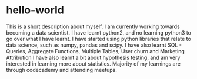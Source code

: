 # hello-world
This is a short description about myself.
I am currently working towards becoming a data scientist.
I have learnt python2, and no learning python3 to go over what I have learnt.
I have started using python libraries that relate to data science, such as numpy, pandas and scipy.
I have also learnt SQL - Queries, Aggregate Functions, Multiple Tables, User churn and Marketing Attribution
I have also learnt a bit about hypothesis testing, and am very interested in learning more about statistics.
Majority of my learnings are through codecademy and attending meetups.
